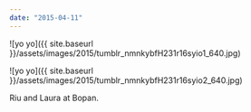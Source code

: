 ```yaml
---
date: "2015-04-11"
---
```


![yo yo]({{ site.baseurl }}/assets/images/2015/tumblr_nmnkybfH231r16syio1_640.jpg)

![yo yo]({{ site.baseurl }}/assets/images/2015/tumblr_nmnkybfH231r16syio2_640.jpg)

Riu and Laura at Bopan.
